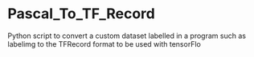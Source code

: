 # Pascal_To_TF_Record
Python script to convert a custom dataset labelled in a program such as labelimg to the TFRecord format to be used with tensorFlo
